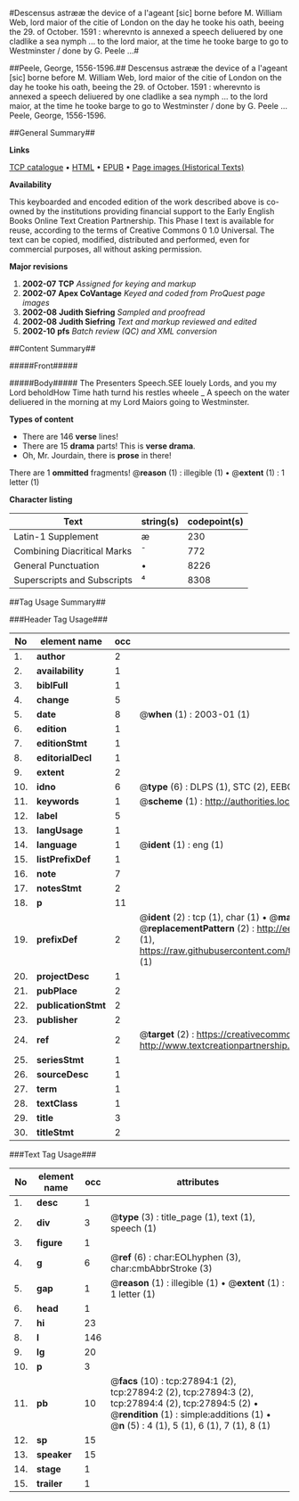 #Descensus astrææ the device of a l'ageant [sic] borne before M. William Web, lord maior of the citie of London on the day he tooke his oath, beeing the 29. of October. 1591 : wherevnto is annexed a speech deliuered by one cladlike a sea nymph ... to the lord maior, at the time he tooke barge to go to Westminster / done by G. Peele ...#

##Peele, George, 1556-1596.##
Descensus astrææ the device of a l'ageant [sic] borne before M. William Web, lord maior of the citie of London on the day he tooke his oath, beeing the 29. of October. 1591 : wherevnto is annexed a speech deliuered by one cladlike a sea nymph ... to the lord maior, at the time he tooke barge to go to Westminster / done by G. Peele ...
Peele, George, 1556-1596.

##General Summary##

**Links**

[TCP catalogue](http://www.ota.ox.ac.uk/tcp/)  • 
[HTML](http://tei.it.ox.ac.uk/tcp/Texts-HTML/free/A09/A09222.html)  • 
[EPUB](http://tei.it.ox.ac.uk/tcp/Texts-EPUB/free/A09/A09222.epub) • 
[Page images (Historical Texts)](https://data.historicaltexts.jisc.ac.uk/view?pubId=eebo-25225692e&pageId=eebo-25225692e-27894-1)

**Availability**

This keyboarded and encoded edition of the
	       work described above is co-owned by the institutions
	       providing financial support to the Early English Books
	       Online Text Creation Partnership. This Phase I text is
	       available for reuse, according to the terms of Creative
	       Commons 0 1.0 Universal. The text can be copied,
	       modified, distributed and performed, even for
	       commercial purposes, all without asking permission.

**Major revisions**

1. __2002-07__ __TCP__ *Assigned for keying and markup*
1. __2002-07__ __Apex CoVantage__ *Keyed and coded from ProQuest page images*
1. __2002-08__ __Judith Siefring__ *Sampled and proofread*
1. __2002-08__ __Judith Siefring__ *Text and markup reviewed and edited*
1. __2002-10__ __pfs__ *Batch review (QC) and XML conversion*

##Content Summary##

#####Front#####

#####Body#####
The Presenters Speech.SEE louely Lords, and you my Lord beholdHow Time hath turnd his restles wheele
    _ A speech on the water deliuered in the morning at my Lord Maiors going to Westminster.

**Types of content**

  * There are 146 **verse** lines!
  * There are 15 **drama** parts! This is **verse drama**.
  * Oh, Mr. Jourdain, there is **prose** in there!

There are 1 **ommitted** fragments! 
 @__reason__ (1) : illegible (1)  •  @__extent__ (1) : 1 letter (1)

**Character listing**


|Text|string(s)|codepoint(s)|
|---|---|---|
|Latin-1 Supplement|æ|230|
|Combining             Diacritical Marks|̄|772|
|General Punctuation|•|8226|
|Superscripts             and Subscripts|⁴|8308|

##Tag Usage Summary##

###Header Tag Usage###

|No|element name|occ|attributes|
|---|---|---|---|
|1.|__author__|2||
|2.|__availability__|1||
|3.|__biblFull__|1||
|4.|__change__|5||
|5.|__date__|8| @__when__ (1) : 2003-01 (1)|
|6.|__edition__|1||
|7.|__editionStmt__|1||
|8.|__editorialDecl__|1||
|9.|__extent__|2||
|10.|__idno__|6| @__type__ (6) : DLPS (1), STC (2), EEBO-CITATION (1), OCLC (1), VID (1)|
|11.|__keywords__|1| @__scheme__ (1) : http://authorities.loc.gov/ (1)|
|12.|__label__|5||
|13.|__langUsage__|1||
|14.|__language__|1| @__ident__ (1) : eng (1)|
|15.|__listPrefixDef__|1||
|16.|__note__|7||
|17.|__notesStmt__|2||
|18.|__p__|11||
|19.|__prefixDef__|2| @__ident__ (2) : tcp (1), char (1)  •  @__matchPattern__ (2) : ([0-9\-]+):([0-9IVX]+) (1), (.+) (1)  •  @__replacementPattern__ (2) : http://eebo.chadwyck.com/downloadtiff?vid=$1&page=$2 (1), https://raw.githubusercontent.com/textcreationpartnership/Texts/master/tcpchars.xml#$1 (1)|
|20.|__projectDesc__|1||
|21.|__pubPlace__|2||
|22.|__publicationStmt__|2||
|23.|__publisher__|2||
|24.|__ref__|2| @__target__ (2) : https://creativecommons.org/publicdomain/zero/1.0/ (1), http://www.textcreationpartnership.org/docs/. (1)|
|25.|__seriesStmt__|1||
|26.|__sourceDesc__|1||
|27.|__term__|1||
|28.|__textClass__|1||
|29.|__title__|3||
|30.|__titleStmt__|2||


###Text Tag Usage###

|No|element name|occ|attributes|
|---|---|---|---|
|1.|__desc__|1||
|2.|__div__|3| @__type__ (3) : title_page (1), text (1), speech (1)|
|3.|__figure__|1||
|4.|__g__|6| @__ref__ (6) : char:EOLhyphen (3), char:cmbAbbrStroke (3)|
|5.|__gap__|1| @__reason__ (1) : illegible (1)  •  @__extent__ (1) : 1 letter (1)|
|6.|__head__|1||
|7.|__hi__|23||
|8.|__l__|146||
|9.|__lg__|20||
|10.|__p__|3||
|11.|__pb__|10| @__facs__ (10) : tcp:27894:1 (2), tcp:27894:2 (2), tcp:27894:3 (2), tcp:27894:4 (2), tcp:27894:5 (2)  •  @__rendition__ (1) : simple:additions (1)  •  @__n__ (5) : 4 (1), 5 (1), 6 (1), 7 (1), 8 (1)|
|12.|__sp__|15||
|13.|__speaker__|15||
|14.|__stage__|1||
|15.|__trailer__|1||
